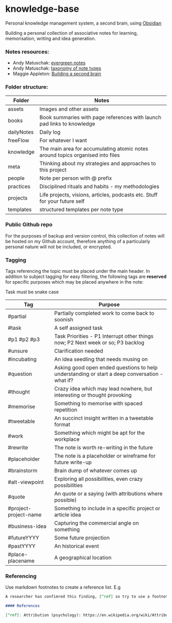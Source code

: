 # knowledge-base
Personal knowledge management system, a second brain, using [Obsidian](https://obsidian.md/)

Building a personal collection of associative notes for learning, memorisation, writing and idea generation.

### Notes resources:
- Andy Matuschak: [evergreen notes](https://notes.andymatuschak.org/Evergreen_notes)
- Andy Matuschak: [taxonomy of note types](https://notes.andymatuschak.org/Taxonomy_of_note_types)
- Maggie Appleton: [Building a second brain](https://maggieappleton.com/basb)


### Folder structure:
| Folder | Notes |
|---|---|
| assets | Images and other assets |  
| books  | Book summaries with page references with launch pad links to knowledge | 
| dailyNotes  | Daily log | 
| freeFlow  | For whatever I want  |
| knowledge | The main area for accumulating atomic notes around topics organised into files |
| meta | Thinking about my strategies and approaches to this project |
| people | Note per person with @ prefix |
| practices | Disciplined rituals and habits - my methodologies |
| projects | Life projects, visions, articles, podcasts etc. Stuff for your future self |
| templates | structured templates per note type |


### Public Github repo
For the purposes of backup and version control, this collection of notes will be hosted on my Github account, therefore anything of a particularly personal nature will not be included, or encrypted.

### Tagging
Tags referencing the topic must be placed under the main header.  In addition to subject tagging for easy filtering, the following tags are **reserved** for specific purposes which may be placed anywhere in the note:

Task must be snake case

| Tag | Purpose |
|---|---|
| #partial | Partially completed work to come back to soonish | 
| #task | A self assigned task |
| #p1 #p2 #p3| Task Priorities - P1 Interrupt other things now; P2 Next week or so; P3 backlog |
| #unsure | Clarification needed | 
| #incubating | An idea seedling that needs musing on |
| #question | Asking good open ended questions to help understanding or start a deep conversation - what if? |
| #thought  | Crazy idea which may lead nowhere, but interesting or thought provoking | 
| #memorise  | Something to memorise with spaced repetition |
| #tweetable | An succinct insight written in a tweetable format |
| #work | Something which might be apt for the workplace |
| #rewrite | The note is worth re-writing in the future |
| #placeholder | The note is a placeholder or wireframe for future write-up |
| #brainstorm | Brain dump of whatever comes up |
| #alt-viewpoint | Exploring all possibilities, even crazy possibilities |
| #quote | An quote or a saying (with attributions where possible) |
| #project-project-name  | Something to include in a specific project or article idea |
| #business-idea | Capturing the commercial angle on something |
| #futureYYYY | Some future projection |
| #pastYYYY | An historical event |
| #place-placename | A geographical location |


### Referencing
Use markdown footnotes to create a reference list. E.g

```markdown
A researcher has confimred this finding, [^ref] so try to use a footnote.

#### References

[^ref]: Attribution (psychology): https://en.wikipedia.org/wiki/Attribution_(psychology)
```
